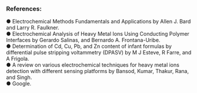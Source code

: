 ### References:
● Electrochemical Methods Fundamentals and Applications by Allen J. Bard and Larry R. Faulkner.
<br>
● Electrochemical Analysis of Heavy Metal Ions Using Conducting Polymer Interfaces by Gerardo Salinas, and Bernardo A. Frontana-Uribe.
<br>
● Determination of Cd, Cu, Pb, and Zn content of infant formulas by differential pulse stripping voltammetry (DPASV) by M J Esteve, R Farre, and A Frigola.
<br>
● A review on various electrochemical techniques for heavy metal ions detection with different sensing platforms by Bansod, Kumar, Thakur, Rana, and Singh.
<br>
● Google.